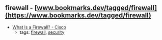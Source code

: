 firewall - [www.bookmarks.dev/tagged/firewall](https://www.bookmarks.dev/tagged/firewall)
---
* [What Is a Firewall? - Cisco](https://www.cisco.com/c/en/us/products/security/firewalls/what-is-a-firewall.html)
    * tags: [firewall](../tagged/firewall.md), [security](../tagged/security.md)
